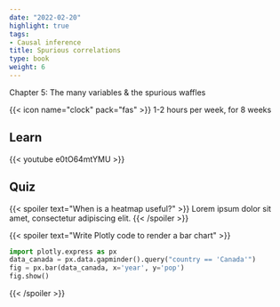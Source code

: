 ```yaml
---
date: "2022-02-20"
highlight: true
tags:
- Causal inference
title: Spurious correlations
type: book
weight: 6
---
```


Chapter 5: The many variables & the spurious waffles

<!--more-->

{{< icon name="clock" pack="fas" >}} 1-2 hours per week, for 8 weeks

## Learn

{{< youtube e0tO64mtYMU >}}

## Quiz

{{< spoiler text="When is a heatmap useful?" >}}
Lorem ipsum dolor sit amet, consectetur adipiscing elit.
{{< /spoiler >}}

{{< spoiler text="Write Plotly code to render a bar chart" >}}
```python
import plotly.express as px
data_canada = px.data.gapminder().query("country == 'Canada'")
fig = px.bar(data_canada, x='year', y='pop')
fig.show()
```
{{< /spoiler >}}
